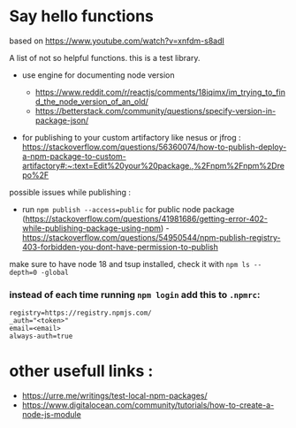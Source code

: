 # Say hello functions

based on https://www.youtube.com/watch?v=xnfdm-s8adI

A list of not so helpful functions. this is a test library.

- use engine for documenting node version
    - https://www.reddit.com/r/reactjs/comments/18iqimx/im_trying_to_find_the_node_version_of_an_old/
    - https://betterstack.com/community/questions/specify-version-in-package-json/

- for publishing to your custom artifactory like nesus or jfrog : https://stackoverflow.com/questions/56360074/how-to-publish-deploy-a-npm-package-to-custom-artifactory#:~:text=Edit%20your%20package.,%2Fnpm%2Fnpm%2Drepo%2F

possible issues while publishing :
- run `npm publish --access=public` for public node package (https://stackoverflow.com/questions/41981686/getting-error-402-while-publishing-package-using-npm)
-https://stackoverflow.com/questions/54950544/npm-publish-registry-403-forbidden-you-dont-have-permission-to-publish

make sure to have node 18 and tsup installed, check it with `npm ls --depth=0 -global`

### instead of each time running `npm login` add this to `.npmrc`:
```
registry=https://registry.npmjs.com/
_auth="<token>"
email=<email>
always-auth=true
```

# other usefull links :
- https://urre.me/writings/test-local-npm-packages/
- https://www.digitalocean.com/community/tutorials/how-to-create-a-node-js-module

